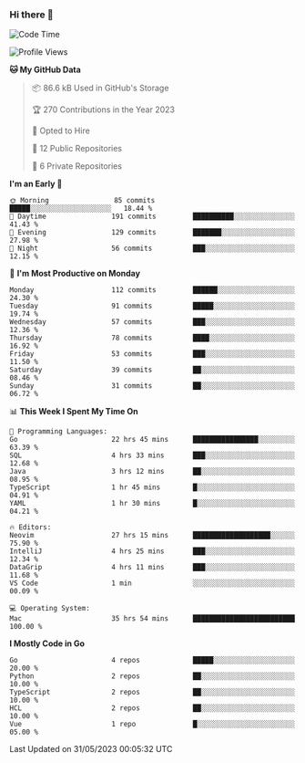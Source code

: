 ### Hi there 👋
<!--![visitors](https://visitor-badge.glitch.me/badge?page_id=d0zingcat)-->
<!--
**d0zingcat/d0zingcat** is a ✨ _special_ ✨ repository because its `README.md` (this file) appears on your GitHub profile.

Here are some ideas to get you started:

- 🔭 I’m currently working on ...
- 🌱 I’m currently learning ...
- 👯 I’m looking to collaborate on ...
- 🤔 I’m looking for help with ...
- 💬 Ask me about ...
- 📫 How to reach me: ...
- 😄 Pronouns: ...
- ⚡ Fun fact: ...
-->
<!--START_SECTION:waka-->
![Code Time](http://img.shields.io/badge/Code%20Time-2%2C663%20hrs%2010%20mins-blue)

![Profile Views](http://img.shields.io/badge/Profile%20Views-0-blue)

**🐱 My GitHub Data** 

> 📦 86.6 kB Used in GitHub's Storage 
 > 
> 🏆 270 Contributions in the Year 2023
 > 
> 💼 Opted to Hire
 > 
> 📜 12 Public Repositories 
 > 
> 🔑 6 Private Repositories 
 > 
**I'm an Early 🐤** 

```text
🌞 Morning                85 commits          █████░░░░░░░░░░░░░░░░░░░░   18.44 % 
🌆 Daytime                191 commits         ██████████░░░░░░░░░░░░░░░   41.43 % 
🌃 Evening                129 commits         ███████░░░░░░░░░░░░░░░░░░   27.98 % 
🌙 Night                  56 commits          ███░░░░░░░░░░░░░░░░░░░░░░   12.15 % 
```
📅 **I'm Most Productive on Monday** 

```text
Monday                   112 commits         ██████░░░░░░░░░░░░░░░░░░░   24.30 % 
Tuesday                  91 commits          █████░░░░░░░░░░░░░░░░░░░░   19.74 % 
Wednesday                57 commits          ███░░░░░░░░░░░░░░░░░░░░░░   12.36 % 
Thursday                 78 commits          ████░░░░░░░░░░░░░░░░░░░░░   16.92 % 
Friday                   53 commits          ███░░░░░░░░░░░░░░░░░░░░░░   11.50 % 
Saturday                 39 commits          ██░░░░░░░░░░░░░░░░░░░░░░░   08.46 % 
Sunday                   31 commits          ██░░░░░░░░░░░░░░░░░░░░░░░   06.72 % 
```


📊 **This Week I Spent My Time On** 

```text
💬 Programming Languages: 
Go                       22 hrs 45 mins      ████████████████░░░░░░░░░   63.39 % 
SQL                      4 hrs 33 mins       ███░░░░░░░░░░░░░░░░░░░░░░   12.68 % 
Java                     3 hrs 12 mins       ██░░░░░░░░░░░░░░░░░░░░░░░   08.95 % 
TypeScript               1 hr 45 mins        █░░░░░░░░░░░░░░░░░░░░░░░░   04.91 % 
YAML                     1 hr 30 mins        █░░░░░░░░░░░░░░░░░░░░░░░░   04.21 % 

🔥 Editors: 
Neovim                   27 hrs 15 mins      ███████████████████░░░░░░   75.90 % 
IntelliJ                 4 hrs 25 mins       ███░░░░░░░░░░░░░░░░░░░░░░   12.34 % 
DataGrip                 4 hrs 11 mins       ███░░░░░░░░░░░░░░░░░░░░░░   11.68 % 
VS Code                  1 min               ░░░░░░░░░░░░░░░░░░░░░░░░░   00.09 % 

💻 Operating System: 
Mac                      35 hrs 54 mins      █████████████████████████   100.00 % 
```

**I Mostly Code in Go** 

```text
Go                       4 repos             █████░░░░░░░░░░░░░░░░░░░░   20.00 % 
Python                   2 repos             ██░░░░░░░░░░░░░░░░░░░░░░░   10.00 % 
TypeScript               2 repos             ██░░░░░░░░░░░░░░░░░░░░░░░   10.00 % 
HCL                      2 repos             ██░░░░░░░░░░░░░░░░░░░░░░░   10.00 % 
Vue                      1 repo              █░░░░░░░░░░░░░░░░░░░░░░░░   05.00 % 
```




 Last Updated on 31/05/2023 00:05:32 UTC
<!--END_SECTION:waka-->

